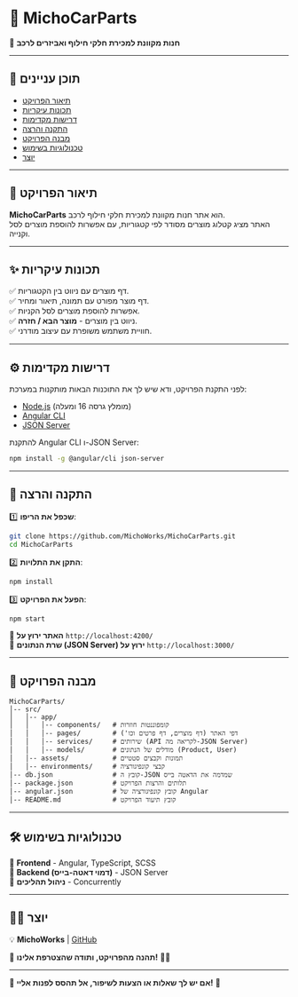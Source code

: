 
# 🚗 **MichoCarParts**  
🔧 **חנות מקוונת למכירת חלקי חילוף ואביזרים לרכב**  

---

## 📌 **תוכן עניינים**  
- [תיאור הפרויקט](#-תיאור-הפרויקט)  
- [תכונות עיקריות](#-תכונות-עיקריות)  
- [דרישות מקדימות](#-דרישות-מקדימות)  
- [התקנה והרצה](#-התקנה-והרצה)  
- [מבנה הפרויקט](#-מבנה-הפרויקט)  
- [טכנולוגיות בשימוש](#-טכנולוגיות-בשימוש)  
- [יוצר](#-יוצר)  

---

## 📝 **תיאור הפרויקט**  
**MichoCarParts** הוא אתר חנות מקוונת למכירת חלקי חילוף לרכב.  
האתר מציג קטלוג מוצרים מסודר לפי קטגוריות, עם אפשרות להוספת מוצרים לסל וקנייה.  

---

## ✨ **תכונות עיקריות**  
✅ דף מוצרים עם ניווט בין הקטגוריות.  
✅ דף מוצר מפורט עם תמונה, תיאור ומחיר.  
✅ אפשרות להוספת מוצרים לסל הקניות.  
✅ ניווט בין מוצרים - **מוצר הבא / חזרה**.  
✅ חוויית משתמש משופרת עם עיצוב מודרני.  

---

## ⚙ **דרישות מקדימות**  
לפני התקנת הפרויקט, ודא שיש לך את התוכנות הבאות מותקנות במערכת:  
- [Node.js](https://nodejs.org/) (מומלץ גרסה 16 ומעלה)  
- [Angular CLI](https://angular.io/cli)  
- [JSON Server](https://www.npmjs.com/package/json-server)  

להתקנת Angular CLI ו-JSON Server:  
```bash
npm install -g @angular/cli json-server
```

---

## 🚀 **התקנה והרצה**  
1️⃣ **שכפל את הריפו**:  
```bash
git clone https://github.com/MichoWorks/MichoCarParts.git
cd MichoCarParts
```
  
2️⃣ **התקן את התלויות**:  
```bash
npm install
```
  
3️⃣ **הפעל את הפרויקט**:  
```bash
npm start
```
🔹 **האתר ירוץ על** `http://localhost:4200/`  
🔹 **שרת הנתונים (JSON Server) ירוץ על** `http://localhost:3000/`  

---

## 📂 **מבנה הפרויקט**  
```
MichoCarParts/
│-- src/
│   │-- app/
│   │   │-- components/   # קומפוננטות חוזרות
│   │   │-- pages/        # דפי האתר (דף מוצרים, דף פרטים וכו')
│   │   │-- services/     # שירותים (API לקריאה מה-JSON Server)
│   │   │-- models/       # מודלים של הנתונים (Product, User)
│   │-- assets/           # תמונות וקבצים סטטיים
│   │-- environments/     # קבצי קונפיגורציה
│-- db.json               # קובץ ה-JSON שמדמה את הדאטה בייס
│-- package.json          # תלותים והרצות הפרויקט
│-- angular.json          # קובץ קונפיגורציה של Angular
│-- README.md             # קובץ תיעוד הפרויקט
```

---

## 🛠 **טכנולוגיות בשימוש**  
🔹 **Frontend** - Angular, TypeScript, SCSS  
🔹 **Backend (דמוי דאטה-בייס)** - JSON Server  
🔹 **ניהול תהליכים** - Concurrently  

---

## 👨‍💻 **יוצר**  
💡 **MichoWorks** | [GitHub](https://github.com/MichoWorks)  

🚀 **תהנה מהפרויקט, ותודה שהצטרפת אלינו!** 🚗💨  

---

🎯 **אם יש לך שאלות או הצעות לשיפור, אל תהסס לפנות אליי!** 🚀
